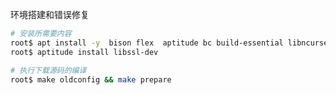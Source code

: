 



环境搭建和错误修复

```bash
# 安装所需要内容
root$ apt install -y  bison flex  aptitude bc build-essential libncurses-dev libssl-dev
root$ aptitude install libssl-dev

# 执行下载源码的编译
root$ make oldconfig && make prepare

```









